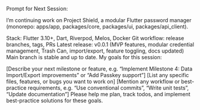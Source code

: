 Prompt for Next Session:

I’m continuing work on Project Shield, a modular Flutter password manager (monorepo: apps/app, packages/core, packages/ui, packages/api_client).

Stack: Flutter 3.10+, Dart, Riverpod, Melos, Docker
Git workflow: release branches, tags, PRs
Latest release: v0.0.1 (MVP features, modular credential management, Trash Can, import/export, feature toggling, docs updated)
Main branch is stable and up to date.
My goals for this session:

[Describe your next milestone or feature, e.g. “Implement Milestone 4: Data Import/Export improvements” or “Add Passkey support”]
[List any specific files, features, or bugs you want to work on]
[Mention any workflow or best-practice requirements, e.g. “Use conventional commits”, “Write unit tests”, “Update documentation”]
Please help me plan, track todos, and implement best-practice solutions for these goals.

